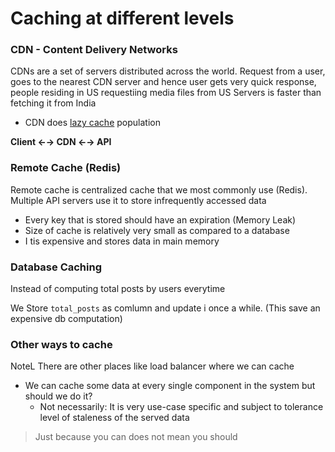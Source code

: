 # Caching at different levels

### CDN - Content Delivery Networks

CDNs are a set of servers distributed across the world. Request from a user, goes to the nearest CDN server and hence user gets very quick response, people residing in US requestiing media files from US Servers is faster than fetching it from India

- CDN does [lazy cache](https://www.notion.so/Caching-f684b455dde44a4e9efad72df637ae08?pvs=21) population

**Client ←→ CDN ←→ API**

### Remote Cache (Redis)

Remote cache is centralized cache that we most commonly use (Redis). Multiple API servers use it to store infrequently accessed data

- Every key that is stored should have an expiration (Memory Leak)
- Size of cache is relatively very small as compared to a database
- I tis expensive and stores data in main memory

### Database Caching

Instead of computing total posts by users everytime

We Store `total_posts` as comlumn and update i once a while. (This save an expensive db computation)

### Other ways to cache

NoteL There are other places like load balancer where we can cache

- We can cache some data at every single component in the system but should we do it?
  - Not necessarily: It is very use-case specific and subject to tolerance level of staleness of the served data

> Just because you can does not mean you should
